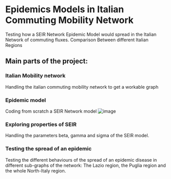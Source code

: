 # Epidemics Models in Italian Commuting Mobility Network
Testing how a SEIR Network Epidemic Model would spread in the Italian Network of commuting fluxes. Comparison Between different Italian Regions

## Main parts of the project:
### Italian Mobility network 
Handling the italian commuting mobility network to get a workable graph

### Epidemic model 
Coding from scratch a SEIR Network model
![image](https://github.com/LudovicoLentini/Epidemics_Models_in_Italian_Commuting_Mobility_Network/assets/91474450/8430adac-3fef-4ce1-944b-4d4f0caa516f)

### Exploring properties of SEIR
Handling the parameters beta, gamma and sigma of the SEIR model.

### Testing the spread of an epidemic 
Testing the different behaviours of the spread of an epidemic disease in different sub-graphs of the network:
The Lazio region, the Puglia region and the whole North-Italy region.
